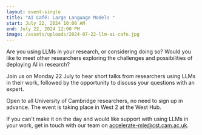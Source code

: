 ```yaml
---
layout: event-single
title: "AI Café: Large Language Models "
start: July 22, 2024 10:00 AM
end: July 22, 2024 12:00 PM
image: /assets/uploads/2024-07-22-llm-ai-cafe.jpg
---
```

Are you using LLMs in your research, or considering doing so? Would you like to meet other researchers exploring the challenges and possibilities of deploying AI in research?

Join us on Monday 22 July to hear short talks from researchers using LLMs in their work, followed by the opportunity to discuss your questions with an expert.

O﻿pen to all University of Cambridge researchers, no need to sign up in advance. The event is taking place in West 2 at the West Hub.

I﻿f you can't make it on the day and would like support with using LLMs in your work, get in touch with our team on accelerate-mle@cst.cam.ac.uk.